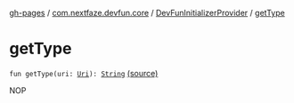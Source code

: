 [gh-pages](../../index.md) / [com.nextfaze.devfun.core](../index.md) / [DevFunInitializerProvider](index.md) / [getType](./get-type.md)

# getType

`fun getType(uri: `[`Uri`](https://developer.android.com/reference/android/net/Uri.html)`): `[`String`](https://kotlinlang.org/api/latest/jvm/stdlib/kotlin/-string/index.html) [(source)](https://github.com/NextFaze/dev-fun/tree/master/devfun/src/main/java/com/nextfaze/devfun/core/DevFun.kt#L63)

NOP

